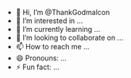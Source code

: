 - 👋 Hi, I’m @ThankGodmalcon
- 👀 I’m interested in ...
- 🌱 I’m currently learning ...
- 💞️ I’m looking to collaborate on ...
- 📫 How to reach me ...
- 😄 Pronouns: ...
- ⚡ Fun fact: ...

<!---
ThankGodmalcon/ThankGodmalcon is a ✨ special ✨ repository because its `README.md` (this file) appears on your GitHub profile.
You can click the Preview link to take a look at your changes.
--->
